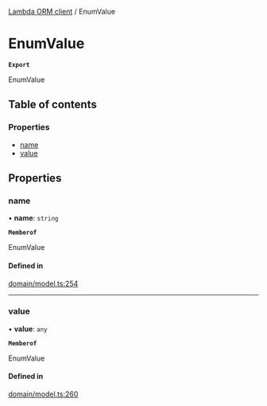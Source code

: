 [Lambda ORM client](../README.md) / EnumValue

# EnumValue

**`Export`**

EnumValue

## Table of contents

### Properties

- [name](EnumValue.md#name)
- [value](EnumValue.md#value)

## Properties

### name

• **name**: `string`

**`Memberof`**

EnumValue

#### Defined in

[domain/model.ts:254](https://github.com/FlavioLionelRita/lambdaorm-client-node/blob/1ad40ad/src/lib/domain/model.ts#L254)

___

### value

• **value**: `any`

**`Memberof`**

EnumValue

#### Defined in

[domain/model.ts:260](https://github.com/FlavioLionelRita/lambdaorm-client-node/blob/1ad40ad/src/lib/domain/model.ts#L260)
